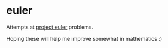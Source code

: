 # euler

Attempts at [project euler](https://projecteuler.net/archives) problems.

Hoping these will help me improve somewhat in mathematics :)
